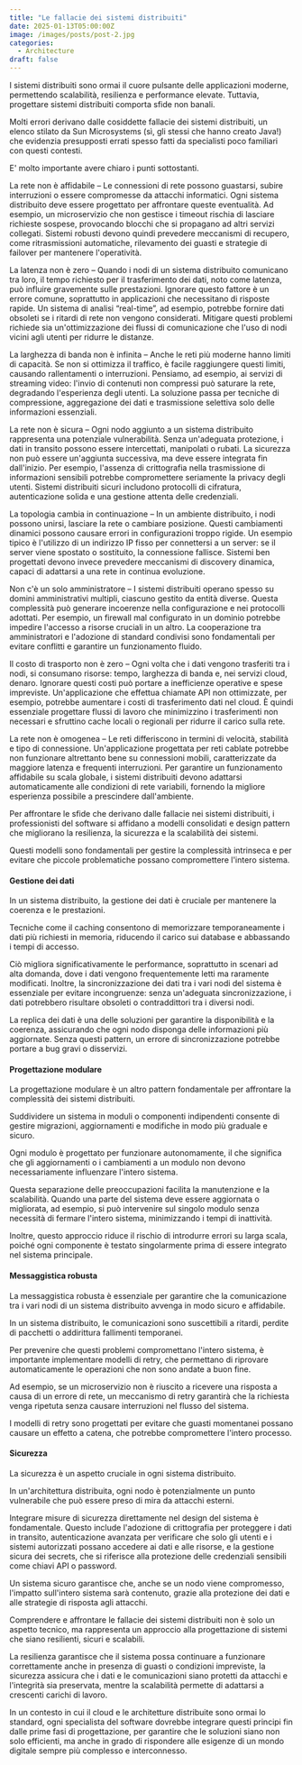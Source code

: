 ```yaml
---
title: "Le fallacie dei sistemi distribuiti"
date: 2025-01-13T05:00:00Z
image: /images/posts/post-2.jpg
categories: 
  - Architecture
draft: false
---
```


I sistemi distribuiti sono ormai il cuore pulsante delle applicazioni moderne, permettendo scalabilità, resilienza e performance elevate. Tuttavia, progettare sistemi distribuiti comporta sfide non banali.

Molti errori derivano dalle cosiddette fallacie dei sistemi distribuiti, un elenco stilato da Sun Microsystems (sì, gli stessi che hanno creato Java!) che evidenzia presupposti errati spesso fatti da specialisti poco familiari con questi contesti.

E' molto importante avere chiaro i punti sottostanti.

La rete non è affidabile – Le connessioni di rete possono guastarsi, subire interruzioni o essere compromesse da attacchi informatici. Ogni sistema distribuito deve essere progettato per affrontare queste eventualità. Ad esempio, un microservizio che non gestisce i timeout rischia di lasciare richieste sospese, provocando blocchi che si propagano ad altri servizi collegati. Sistemi robusti devono quindi prevedere meccanismi di recupero, come ritrasmissioni automatiche, rilevamento dei guasti e strategie di failover per mantenere l'operatività.

La latenza non è zero – Quando i nodi di un sistema distribuito comunicano tra loro, il tempo richiesto per il trasferimento dei dati, noto come latenza, può influire gravemente sulle prestazioni. Ignorare questo fattore è un errore comune, soprattutto in applicazioni che necessitano di risposte rapide. Un sistema di analisi “real-time”, ad esempio, potrebbe fornire dati obsoleti se i ritardi di rete non vengono considerati. Mitigare questi problemi richiede sia un'ottimizzazione dei flussi di comunicazione che l'uso di nodi vicini agli utenti per ridurre le distanze.

La larghezza di banda non è infinita – Anche le reti più moderne hanno limiti di capacità. Se non si ottimizza il traffico, è facile raggiungere questi limiti, causando rallentamenti o interruzioni. Pensiamo, ad esempio, ai servizi di streaming video: l'invio di contenuti non compressi può saturare la rete, degradando l'esperienza degli utenti. La soluzione passa per tecniche di compressione, aggregazione dei dati e trasmissione selettiva solo delle informazioni essenziali.

La rete non è sicura – Ogni nodo aggiunto a un sistema distribuito rappresenta una potenziale vulnerabilità. Senza un'adeguata protezione, i dati in transito possono essere intercettati, manipolati o rubati. La sicurezza non può essere un'aggiunta successiva, ma deve essere integrata fin dall'inizio. Per esempio, l'assenza di crittografia nella trasmissione di informazioni sensibili potrebbe compromettere seriamente la privacy degli utenti. Sistemi distribuiti sicuri includono protocolli di cifratura, autenticazione solida e una gestione attenta delle credenziali.

La topologia cambia in continuazione – In un ambiente distribuito, i nodi possono unirsi, lasciare la rete o cambiare posizione. Questi cambiamenti dinamici possono causare errori in configurazioni troppo rigide. Un esempio tipico è l'utilizzo di un indirizzo IP fisso per connettersi a un server: se il server viene spostato o sostituito, la connessione fallisce. Sistemi ben progettati devono invece prevedere meccanismi di discovery dinamica, capaci di adattarsi a una rete in continua evoluzione.

Non c'è un solo amministratore – I sistemi distribuiti operano spesso su domini amministrativi multipli, ciascuno gestito da entità diverse. Questa complessità può generare incoerenze nella configurazione e nei protocolli adottati. Per esempio, un firewall mal configurato in un dominio potrebbe impedire l'accesso a risorse cruciali in un altro. La cooperazione tra amministratori e l'adozione di standard condivisi sono fondamentali per evitare conflitti e garantire un funzionamento fluido.

Il costo di trasporto non è zero – Ogni volta che i dati vengono trasferiti tra i nodi, si consumano risorse: tempo, larghezza di banda e, nei servizi cloud, denaro. Ignorare questi costi può portare a inefficienze operative e spese impreviste. Un'applicazione che effettua chiamate API non ottimizzate, per esempio, potrebbe aumentare i costi di trasferimento dati nel cloud. È quindi essenziale progettare flussi di lavoro che minimizzino i trasferimenti non necessari e sfruttino cache locali o regionali per ridurre il carico sulla rete.

La rete non è omogenea – Le reti differiscono in termini di velocità, stabilità e tipo di connessione. Un'applicazione progettata per reti cablate potrebbe non funzionare altrettanto bene su connessioni mobili, caratterizzate da maggiore latenza e frequenti interruzioni. Per garantire un funzionamento affidabile su scala globale, i sistemi distribuiti devono adattarsi automaticamente alle condizioni di rete variabili, fornendo la migliore esperienza possibile a prescindere dall'ambiente.

Per affrontare le sfide che derivano dalle fallacie nei sistemi distribuiti, i professionisti del software si affidano a modelli consolidati e design pattern che migliorano la resilienza, la sicurezza e la scalabilità dei sistemi.

Questi modelli sono fondamentali per gestire la complessità intrinseca e per evitare che piccole problematiche possano compromettere l'intero sistema.

#### Gestione dei dati

In un sistema distribuito, la gestione dei dati è cruciale per mantenere la coerenza e le prestazioni.

Tecniche come il caching consentono di memorizzare temporaneamente i dati più richiesti in memoria, riducendo il carico sui database e abbassando i tempi di accesso.

Ciò migliora significativamente le performance, soprattutto in scenari ad alta domanda, dove i dati vengono frequentemente letti ma raramente modificati. Inoltre, la sincronizzazione dei dati tra i vari nodi del sistema è essenziale per evitare incongruenze: senza un'adeguata sincronizzazione, i dati potrebbero risultare obsoleti o contraddittori tra i diversi nodi.

La replica dei dati è una delle soluzioni per garantire la disponibilità e la coerenza, assicurando che ogni nodo disponga delle informazioni più aggiornate. Senza questi pattern, un errore di sincronizzazione potrebbe portare a bug gravi o disservizi.

#### Progettazione modulare

La progettazione modulare è un altro pattern fondamentale per affrontare la complessità dei sistemi distribuiti.

Suddividere un sistema in moduli o componenti indipendenti consente di gestire migrazioni, aggiornamenti e modifiche in modo più graduale e sicuro.

Ogni modulo è progettato per funzionare autonomamente, il che significa che gli aggiornamenti o i cambiamenti a un modulo non devono necessariamente influenzare l'intero sistema.

Questa separazione delle preoccupazioni facilita la manutenzione e la scalabilità. Quando una parte del sistema deve essere aggiornata o migliorata, ad esempio, si può intervenire sul singolo modulo senza necessità di fermare l'intero sistema, minimizzando i tempi di inattività.

Inoltre, questo approccio riduce il rischio di introdurre errori su larga scala, poiché ogni componente è testato singolarmente prima di essere integrato nel sistema principale.

####  Messaggistica robusta
La messaggistica robusta è essenziale per garantire che la comunicazione tra i vari nodi di un sistema distribuito avvenga in modo sicuro e affidabile.

In un sistema distribuito, le comunicazioni sono suscettibili a ritardi, perdite di pacchetti o addirittura fallimenti temporanei.

Per prevenire che questi problemi compromettano l'intero sistema, è importante implementare modelli di retry, che permettano di riprovare automaticamente le operazioni che non sono andate a buon fine.

Ad esempio, se un microservizio non è riuscito a ricevere una risposta a causa di un errore di rete, un meccanismo di retry garantirà che la richiesta venga ripetuta senza causare interruzioni nel flusso del sistema.

I modelli di retry sono progettati per evitare che guasti momentanei possano causare un effetto a catena, che potrebbe compromettere l'intero processo.

####  Sicurezza
La sicurezza è un aspetto cruciale in ogni sistema distribuito.

In un'architettura distribuita, ogni nodo è potenzialmente un punto vulnerabile che può essere preso di mira da attacchi esterni.

Integrare misure di sicurezza direttamente nel design del sistema è fondamentale. Questo include l'adozione di crittografia per proteggere i dati in transito, autenticazione avanzata per verificare che solo gli utenti e i sistemi autorizzati possano accedere ai dati e alle risorse, e la gestione sicura dei secrets, che si riferisce alla protezione delle credenziali sensibili come chiavi API o password.

Un sistema sicuro garantisce che, anche se un nodo viene compromesso, l'impatto sull'intero sistema sarà contenuto, grazie alla protezione dei dati e alle strategie di risposta agli attacchi.

Comprendere e affrontare le fallacie dei sistemi distribuiti non è solo un aspetto tecnico, ma rappresenta un approccio alla progettazione di sistemi che siano resilienti, sicuri e scalabili.

La resilienza garantisce che il sistema possa continuare a funzionare correttamente anche in presenza di guasti o condizioni impreviste, la sicurezza assicura che i dati e le comunicazioni siano protetti da attacchi e l'integrità sia preservata, mentre la scalabilità permette di adattarsi a crescenti carichi di lavoro.

In un contesto in cui il cloud e le architetture distribuite sono ormai lo standard, ogni specialista del software dovrebbe integrare questi principi fin dalle prime fasi di progettazione, per garantire che le soluzioni siano non solo efficienti, ma anche in grado di rispondere alle esigenze di un mondo digitale sempre più complesso e interconnesso.


